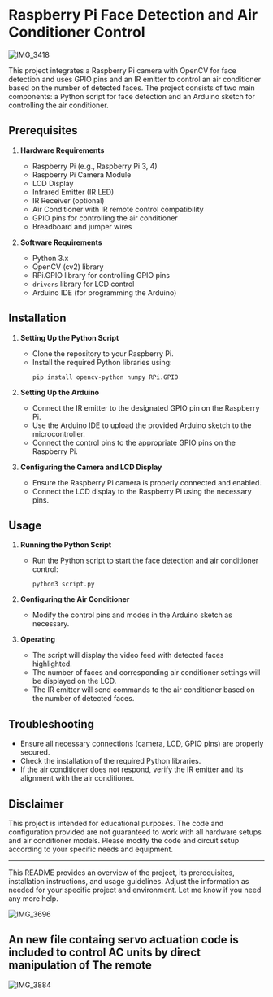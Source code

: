 
# Raspberry Pi Face Detection and Air Conditioner Control

![IMG_3418](https://github.com/vanshksingh/RPI_AC_Control/assets/114809624/355f19f1-f731-4b2b-97be-8632e7abe6ef)



This project integrates a Raspberry Pi camera with OpenCV for face detection and uses GPIO pins and an IR emitter to control an air conditioner based on the number of detected faces. The project consists of two main components: a Python script for face detection and an Arduino sketch for controlling the air conditioner.

## Prerequisites

1. **Hardware Requirements**
    - Raspberry Pi (e.g., Raspberry Pi 3, 4)
    - Raspberry Pi Camera Module
    - LCD Display
    - Infrared Emitter (IR LED)
    - IR Receiver (optional)
    - Air Conditioner with IR remote control compatibility
    - GPIO pins for controlling the air conditioner
    - Breadboard and jumper wires

2. **Software Requirements**
    - Python 3.x
    - OpenCV (cv2) library
    - RPi.GPIO library for controlling GPIO pins
    - `drivers` library for LCD control
    - Arduino IDE (for programming the Arduino)

## Installation

1. **Setting Up the Python Script**
    - Clone the repository to your Raspberry Pi.
    - Install the required Python libraries using:
      ```shell
      pip install opencv-python numpy RPi.GPIO
      ```

2. **Setting Up the Arduino**
    - Connect the IR emitter to the designated GPIO pin on the Raspberry Pi.
    - Use the Arduino IDE to upload the provided Arduino sketch to the microcontroller.
    - Connect the control pins to the appropriate GPIO pins on the Raspberry Pi.

3. **Configuring the Camera and LCD Display**
    - Ensure the Raspberry Pi camera is properly connected and enabled.
    - Connect the LCD display to the Raspberry Pi using the necessary pins.

## Usage

1. **Running the Python Script**
    - Run the Python script to start the face detection and air conditioner control:
      ```shell
      python3 script.py
      ```

2. **Configuring the Air Conditioner**
    - Modify the control pins and modes in the Arduino sketch as necessary.

3. **Operating**
    - The script will display the video feed with detected faces highlighted.
    - The number of faces and corresponding air conditioner settings will be displayed on the LCD.
    - The IR emitter will send commands to the air conditioner based on the number of detected faces.

## Troubleshooting

- Ensure all necessary connections (camera, LCD, GPIO pins) are properly secured.
- Check the installation of the required Python libraries.
- If the air conditioner does not respond, verify the IR emitter and its alignment with the air conditioner.

## Disclaimer

This project is intended for educational purposes. The code and configuration provided are not guaranteed to work with all hardware setups and air conditioner models. Please modify the code and circuit setup according to your specific needs and equipment.

---

This README provides an overview of the project, its prerequisites, installation instructions, and usage guidelines. Adjust the information as needed for your specific project and environment. Let me know if you need any more help.

![IMG_3696](https://github.com/vanshksingh/RPI_AC_Control/assets/114809624/990bd947-2244-4ada-b4dd-9287d6784f5c)






## An new file containg servo actuation code is included to control AC units by direct manipulation of The remote 


![IMG_3884](https://github.com/vanshksingh/RPI_AC_Control/assets/114809624/dee4b1bc-d66b-45e8-bb43-95ca8793cc37)



